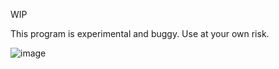 WIP

This program is experimental and buggy. Use at your own risk.

![image](https://github.com/Odizinne/makeSense/assets/102679854/b46ace7c-6ffa-4f31-aad2-f0edd0579a27)
